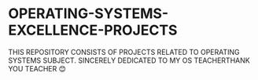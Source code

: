 # OPERATING-SYSTEMS-EXCELLENCE-PROJECTS
THIS REPOSITORY CONSISTS OF PROJECTS RELATED TO OPERATING SYSTEMS SUBJECT. SINCERELY DEDICATED TO MY OS TEACHERTHANK YOU TEACHER 😊
